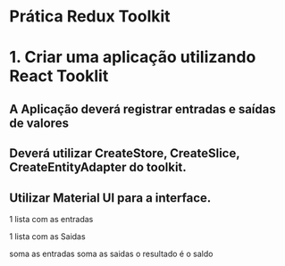 # Prática Redux Toolkit

# 1. Criar uma aplicação utilizando React Tooklit

## A Aplicação deverá registrar entradas e saídas de valores

## Deverá utilizar CreateStore, CreateSlice, CreateEntityAdapter do toolkit.

## Utilizar Material UI para a interface.



1 lista com as entradas

1 lista com as Saidas


soma as entradas
soma as saidas
o resultado é o saldo